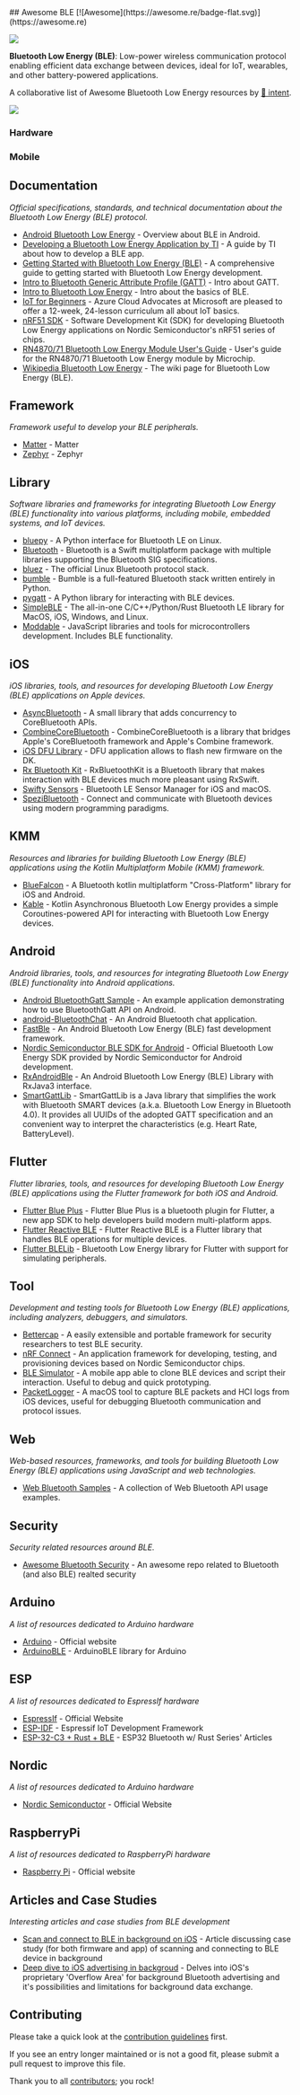 <div class="github-widget" data-repo="dotintent/awesome-ble"></div>
## Awesome BLE [![Awesome](https://awesome.re/badge-flat.svg)](https://awesome.re)

![](https://raw.githubusercontent.com/dotintent/awesome-ble/master/.github/awesome-ble.png)

**Bluetooth Low Energy (BLE)**: Low-power wireless communication protocol enabling efficient data exchange between devices, ideal for IoT, wearables, and other battery-powered applications.

A collaborative list of Awesome Bluetooth Low Energy resources by [🔴 intent](https://withintent.com).

![](https://img.shields.io/github/last-commit/dotintent/awesome-ble/main)


### Hardware

### Mobile


## Documentation

_Official specifications, standards, and technical documentation about the Bluetooth Low Energy (BLE) protocol._

- [Android Bluetooth Low Energy](https://developer.android.com/guide/topics/connectivity/bluetooth/ble-overview) - Overview about BLE in Android.
- [Developing a Bluetooth Low Energy Application by TI](https://software-dl.ti.com/lprf/simplelink_cc2640r2_sdk/1.35.00.33/exports/docs/ble5stack/ble_user_guide/html/ble-stack/index.html) - A guide by TI about how to develop a BLE app.
- [Getting Started with Bluetooth Low Energy (BLE)](https://learn.adafruit.com/introduction-to-bluetooth-low-energy) - A comprehensive guide to getting started with Bluetooth Low Energy development.
- [Intro to Bluetooth Generic Attribute Profile (GATT)](https://www.bluetooth.com/bluetooth-resources/intro-to-bluetooth-gap-gatt/) - Intro about GATT.
- [Intro to Bluetooth Low Energy](https://www.bluetooth.com/bluetooth-resources/intro-to-bluetooth-low-energy/) - Intro about the basics of BLE.
- [IoT for Beginners](https://microsoft.github.io/IoT-For-Beginners/#/) - Azure Cloud Advocates at Microsoft are pleased to offer a 12-week, 24-lesson curriculum all about IoT basics.
- [nRF51 SDK](https://www.nordicsemi.com/Software-and-tools/Software/nRF5-SDK) - Software Development Kit (SDK) for developing Bluetooth Low Energy applications on Nordic Semiconductor's nRF51 series of chips.
- [RN4870/71 Bluetooth Low Energy Module User's Guide](https://www.microchip.com/wwwproducts/en/RN4870) - User's guide for the RN4870/71 Bluetooth Low Energy module by Microchip.
- [Wikipedia Bluetooth Low Energy](https://en.wikipedia.org/wiki/Bluetooth_Low_Energy) - The wiki page for Bluetooth Low Energy (BLE).

## Framework

_Framework useful to develop your BLE peripherals._

- [Matter](https://github.com/project-chip/connectedhomeip) - Matter
- [Zephyr](https://github.com/zephyrproject-rtos/zephyr) - Zephyr

## Library

_Software libraries and frameworks for integrating Bluetooth Low Energy (BLE) functionality into various platforms, including mobile, embedded systems, and IoT devices._

- [bluepy](https://github.com/IanHarvey/bluepy) - A Python interface for Bluetooth LE on Linux.
- [Bluetooth](https://github.com/PureSwift/Bluetooth) - Bluetooth is a Swift multiplatform package with multiple libraries supporting the Bluetooth SIG specifications.
- [bluez](http://www.bluez.org/) - The official Linux Bluetooth protocol stack.
- [bumble](https://github.com/google/bumble) - Bumble is a full-featured Bluetooth stack written entirely in Python.
- [pygatt](https://github.com/peplin/pygatt) - A Python library for interacting with BLE devices.
- [SimpleBLE](https://github.com/OpenBluetoothToolbox/SimpleBLE) - The all-in-one C/C++/Python/Rust Bluetooth LE library for MacOS, iOS, Windows, and Linux.
- [Moddable](https://github.com/Moddable-OpenSource/moddable) - JavaScript libraries and tools for microcontrollers development. Includes BLE functionality.

## iOS

_iOS libraries, tools, and resources for developing Bluetooth Low Energy (BLE) applications on Apple devices._

- [AsyncBluetooth](https://github.com/manolofdez/AsyncBluetooth) - A small library that adds concurrency to CoreBluetooth APIs.
- [CombineCoreBluetooth](https://github.com/StarryInternet/CombineCoreBluetooth) - CombineCoreBluetooth is a library that bridges Apple's CoreBluetooth framework and Apple's Combine framework.
- [iOS DFU Library](https://github.com/NordicSemiconductor/IOS-DFU-Library) - DFU application allows to flash new firmware on the DK.
- [Rx Bluetooth Kit](https://github.com/Polidea/RxBluetoothKit) - RxBluetoothKit is a Bluetooth library that makes interaction with BLE devices much more pleasant using RxSwift.
- [Swifty Sensors](https://github.com/codeinversion/sensors-swift) - Bluetooth LE Sensor Manager for iOS and macOS.
- [SpeziBluetooth](https://github.com/StanfordSpezi/SpeziBluetooth) - Connect and communicate with Bluetooth devices using modern programming paradigms.

## KMM

_Resources and libraries for building Bluetooth Low Energy (BLE) applications using the Kotlin Multiplatform Mobile (KMM) framework._

- [BlueFalcon](https://github.com/Reedyuk/blue-falcon) - A Bluetooth kotlin multiplatform "Cross-Platform" library for iOS and Android.
- [Kable](https://github.com/JuulLabs/kable) - Kotlin Asynchronous Bluetooth Low Energy provides a simple Coroutines-powered API for interacting with Bluetooth Low Energy devices.

## Android

_Android libraries, tools, and resources for integrating Bluetooth Low Energy (BLE) functionality into Android applications._

- [Android BluetoothGatt Sample](https://github.com/android/connectivity-samples/tree/main/BluetoothLeGatt) - An example application demonstrating how to use BluetoothGatt API on Android.
- [android-BluetoothChat](https://github.com/googlesamples/android-BluetoothChat) - An Android Bluetooth chat application.
- [FastBle](https://github.com/Jasonchenlijian/FastBle) - An Android Bluetooth Low Energy (BLE) fast development framework.
- [Nordic Semiconductor BLE SDK for Android](https://github.com/NordicSemiconductor/Android-BLE-Library) - Official Bluetooth Low Energy SDK provided by Nordic Semiconductor for Android development.
- [RxAndroidBle](https://github.com/dariuszseweryn/RxAndroidBle) - An Android Bluetooth Low Energy (BLE) Library with RxJava3 interface.
- [SmartGattLib](https://github.com/movisens/SmartGattLib) - SmartGattLib is a Java library that simplifies the work with Bluetooth SMART devices (a.k.a. Bluetooth Low Energy in Bluetooth 4.0). It provides all UUIDs of the adopted GATT specification and an convenient way to interpret the characteristics (e.g. Heart Rate, BatteryLevel).

## Flutter

_Flutter libraries, tools, and resources for developing Bluetooth Low Energy (BLE) applications using the Flutter framework for both iOS and Android._

- [Flutter Blue Plus](https://github.com/boskokg/flutter_blue_plus) - Flutter Blue Plus is a bluetooth plugin for Flutter, a new app SDK to help developers build modern multi-platform apps.
- [Flutter Reactive BLE](https://github.com/PhilipsHue/flutter_reactive_ble) - Flutter Reactive BLE is a Flutter library that handles BLE operations for multiple devices.
- [Flutter BLELib](https://github.com/dotintent/FlutterBleLib) - Bluetooth Low Energy library for Flutter with support for simulating peripherals.

## Tool

_Development and testing tools for Bluetooth Low Energy (BLE) applications, including analyzers, debuggers, and simulators._

- [Bettercap](https://github.com/bettercap/bettercap) - A easily extensible and portable framework for security researchers to test BLE security.
- [nRF Connect](https://github.com/NordicSemiconductor/pc-nrfconnect-core) - An application framework for developing, testing, and provisioning devices based on Nordic Semiconductor chips.
- [BLE Simulator](https://play.google.com/store/apps/details?id=com.withintent.ble.simulator&hl=en) - A mobile app able to clone BLE devices and script their interaction. Useful to debug and quick prototyping.
- [PacketLogger](https://www.bluetooth.com/blog/a-new-way-to-debug-iosbluetooth-applications/) - A macOS tool to capture BLE packets and HCI logs from iOS devices, useful for debugging Bluetooth communication and protocol issues.

## Web

_Web-based resources, frameworks, and tools for building Bluetooth Low Energy (BLE) applications using JavaScript and web technologies._

- [Web Bluetooth Samples](https://github.com/WebBluetoothCG/demos) - A collection of Web Bluetooth API usage examples.

## Security

_Security related resources around BLE._

- [Awesome Bluetooth Security](https://github.com/engn33r/awesome-bluetooth-security) - An awesome repo related to Bluetooth (and also BLE) realted security

## Arduino

_A list of resources dedicated to Arduino hardware_

- [Arduino](https://store.arduino.cc/) - Official website
- [ArduinoBLE](https://github.com/arduino-libraries/ArduinoBLE) - ArduinoBLE library for Arduino

## ESP

_A list of resources dedicated to EspressIf hardware_

- [EspressIf](https://www.espressif.com/) - Official Website
- [ESP-IDF](https://github.com/espressif/esp-idf) - Espressif IoT Development Framework
- [ESP-32-C3 + Rust + BLE](https://dev.to/theembeddedrustacean/series/26733) - ESP32 Bluetooth w/ Rust Series' Articles

## Nordic

_A list of resources dedicated to Arduino hardware_

- [Nordic Semiconductor](https://www.nordicsemi.com/) - Official Website

## RaspberryPi

_A list of resources dedicated to RaspberryPi hardware_

- [Raspberry Pi](https://www.raspberrypi.org/) - Official website

## Articles and Case Studies

_Interesting articles and case studies from BLE development_

- [Scan and connect to BLE in background on iOS](https://medium.com/@cbartel/ios-scan-and-connect-to-a-ble-peripheral-in-the-background-731f960d520d) - Article discussing case study (for both firmware and app) of scanning and connecting to BLE device in background 
- [Deep dive to iOS advertising in backgroud](http://www.davidgyoungtech.com/2020/05/07/hacking-the-overflow-area) - Delves into iOS's proprietary 'Overflow Area' for background Bluetooth advertising and it's possibilities and limitations for background data exchange.

## Contributing

Please take a quick look at the [contribution guidelines](https://github.com/dotintent/awesome-ble/blob/master/.github/CONTRIBUTING.md) first.

If you see an entry longer maintained or is not a good fit, please submit a pull request to improve this file.

Thank you to all [contributors](https://github.com/dotintent/awesome-ble/graphs/contributors); you rock!

